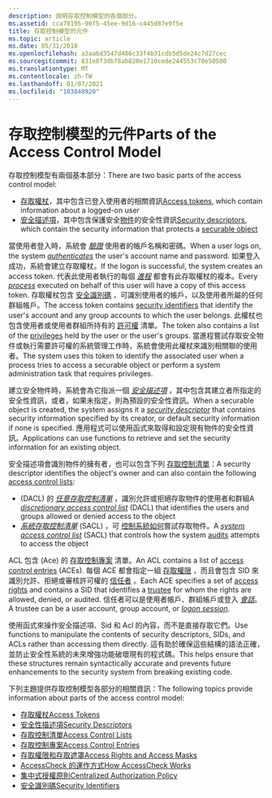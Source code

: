 ```yaml
---
description: 說明存取控制模型的各個部分。
ms.assetid: cca78195-90f5-45ee-9d16-c445d87e9f5e
title: 存取控制模型的元件
ms.topic: article
ms.date: 05/31/2018
ms.openlocfilehash: a3aa6d3547d486c33f4b31cdb5d5de24c7d27cec
ms.sourcegitcommit: 831e8f3db78ab820e1710cede244553c70e50500
ms.translationtype: MT
ms.contentlocale: zh-TW
ms.lasthandoff: 01/07/2021
ms.locfileid: "103848920"
---
```

# <a name="parts-of-the-access-control-model"></a><span data-ttu-id="03163-103">存取控制模型的元件</span><span class="sxs-lookup"><span data-stu-id="03163-103">Parts of the Access Control Model</span></span>

<span data-ttu-id="03163-104">存取控制模型有兩個基本部分：</span><span class="sxs-lookup"><span data-stu-id="03163-104">There are two basic parts of the access control model:</span></span>

-   <span data-ttu-id="03163-105">[存取權杖](access-tokens.md)，其中包含已登入使用者的相關資訊</span><span class="sxs-lookup"><span data-stu-id="03163-105">[Access tokens](access-tokens.md), which contain information about a logged-on user</span></span>
-   <span data-ttu-id="03163-106">[安全描述項](security-descriptors.md)，其中包含保護安全[物件](securable-objects.md)的安全性資訊</span><span class="sxs-lookup"><span data-stu-id="03163-106">[Security descriptors](security-descriptors.md), which contain the security information that protects a [securable object](securable-objects.md)</span></span>

<span data-ttu-id="03163-107">當使用者登入時，系統會 [*驗證*](/windows/desktop/SecGloss/a-gly) 使用者的帳戶名稱和密碼。</span><span class="sxs-lookup"><span data-stu-id="03163-107">When a user logs on, the system [*authenticates*](/windows/desktop/SecGloss/a-gly) the user's account name and password.</span></span> <span data-ttu-id="03163-108">如果登入成功，系統會建立存取權杖。</span><span class="sxs-lookup"><span data-stu-id="03163-108">If the logon is successful, the system creates an access token.</span></span> <span data-ttu-id="03163-109">代表此使用者執行的每個 [*進程*](/windows/desktop/SecGloss/p-gly) 都會有此存取權杖的複本。</span><span class="sxs-lookup"><span data-stu-id="03163-109">Every [*process*](/windows/desktop/SecGloss/p-gly) executed on behalf of this user will have a copy of this access token.</span></span> <span data-ttu-id="03163-110">存取權杖包含 [安全識別碼](security-identifiers.md) ，可識別使用者的帳戶，以及使用者所屬的任何群組帳戶。</span><span class="sxs-lookup"><span data-stu-id="03163-110">The access token contains [security identifiers](security-identifiers.md) that identify the user's account and any group accounts to which the user belongs.</span></span> <span data-ttu-id="03163-111">此權杖也包含使用者或使用者群組所持有的 [許可權](privileges.md) 清單。</span><span class="sxs-lookup"><span data-stu-id="03163-111">The token also contains a list of the [privileges](privileges.md) held by the user or the user's groups.</span></span> <span data-ttu-id="03163-112">當進程嘗試存取安全物件或執行需要許可權的系統管理工作時，系統會使用此權杖來識別相關聯的使用者。</span><span class="sxs-lookup"><span data-stu-id="03163-112">The system uses this token to identify the associated user when a process tries to access a securable object or perform a system administration task that requires privileges.</span></span>

<span data-ttu-id="03163-113">建立安全物件時，系統會為它指派一個 [*安全描述項*](/windows/desktop/SecGloss/s-gly) ，其中包含其建立者所指定的安全性資訊，或者，如果未指定，則為預設的安全性資訊。</span><span class="sxs-lookup"><span data-stu-id="03163-113">When a securable object is created, the system assigns it a [*security descriptor*](/windows/desktop/SecGloss/s-gly) that contains security information specified by its creator, or default security information if none is specified.</span></span> <span data-ttu-id="03163-114">應用程式可以使用函式來取得和設定現有物件的安全性資訊。</span><span class="sxs-lookup"><span data-stu-id="03163-114">Applications can use functions to retrieve and set the security information for an existing object.</span></span>

<span data-ttu-id="03163-115">安全描述項會識別物件的擁有者，也可以包含下列 [存取控制清單](access-control-lists.md)：</span><span class="sxs-lookup"><span data-stu-id="03163-115">A security descriptor identifies the object's owner and can also contain the following [access control lists](access-control-lists.md):</span></span>

-   <span data-ttu-id="03163-116"> (DACL) 的 [*任意存取控制清單*](/windows/desktop/SecGloss/d-gly) ，識別允許或拒絕存取物件的使用者和群組</span><span class="sxs-lookup"><span data-stu-id="03163-116">A [*discretionary access control list*](/windows/desktop/SecGloss/d-gly) (DACL) that identifies the users and groups allowed or denied access to the object</span></span>
-   <span data-ttu-id="03163-117">[*系統存取控制清單*](/windows/desktop/SecGloss/s-gly) (SACL) ，可 [控制系統如何](audit-generation.md)嘗試存取物件。</span><span class="sxs-lookup"><span data-stu-id="03163-117">A [*system access control list*](/windows/desktop/SecGloss/s-gly) (SACL) that controls how the system [audits](audit-generation.md) attempts to access the object</span></span>

<span data-ttu-id="03163-118">ACL 包含 (Ace) 的 [存取控制專案](access-control-entries.md) 清單。</span><span class="sxs-lookup"><span data-stu-id="03163-118">An ACL contains a list of [access control entries](access-control-entries.md) (ACEs).</span></span> <span data-ttu-id="03163-119">每個 ACE 都會指定一組 [存取權限](access-rights-and-access-masks.md) ，而且會包含 SID 來識別允許、拒絕或審核許可權的 [信任者](trustees.md) 。</span><span class="sxs-lookup"><span data-stu-id="03163-119">Each ACE specifies a set of [access rights](access-rights-and-access-masks.md) and contains a SID that identifies a [trustee](trustees.md) for whom the rights are allowed, denied, or audited.</span></span> <span data-ttu-id="03163-120">信任者可以是使用者帳戶、群組帳戶或登入 [*會話*](/windows/desktop/SecGloss/l-gly)。</span><span class="sxs-lookup"><span data-stu-id="03163-120">A trustee can be a user account, group account, or [*logon session*](/windows/desktop/SecGloss/l-gly).</span></span>

<span data-ttu-id="03163-121">使用函式來操作安全描述項、Sid 和 Acl 的內容，而不是直接存取它們。</span><span class="sxs-lookup"><span data-stu-id="03163-121">Use functions to manipulate the contents of security descriptors, SIDs, and ACLs rather than accessing them directly.</span></span> <span data-ttu-id="03163-122">這有助於確保這些結構的語法正確，並防止安全性系統的未來增強功能破壞現有的程式碼。</span><span class="sxs-lookup"><span data-stu-id="03163-122">This helps ensure that these structures remain syntactically accurate and prevents future enhancements to the security system from breaking existing code.</span></span>

<span data-ttu-id="03163-123">下列主題提供存取控制模型各部分的相關資訊：</span><span class="sxs-lookup"><span data-stu-id="03163-123">The following topics provide information about parts of the access control model:</span></span>

-   [<span data-ttu-id="03163-124">存取權杖</span><span class="sxs-lookup"><span data-stu-id="03163-124">Access Tokens</span></span>](access-tokens.md)
-   [<span data-ttu-id="03163-125">安全性描述項</span><span class="sxs-lookup"><span data-stu-id="03163-125">Security Descriptors</span></span>](security-descriptors.md)
-   [<span data-ttu-id="03163-126">存取控制清單</span><span class="sxs-lookup"><span data-stu-id="03163-126">Access Control Lists</span></span>](access-control-lists.md)
-   [<span data-ttu-id="03163-127">存取控制專案</span><span class="sxs-lookup"><span data-stu-id="03163-127">Access Control Entries</span></span>](access-control-entries.md)
-   [<span data-ttu-id="03163-128">存取權限和存取遮罩</span><span class="sxs-lookup"><span data-stu-id="03163-128">Access Rights and Access Masks</span></span>](access-rights-and-access-masks.md)
-   [<span data-ttu-id="03163-129">AccessCheck 的運作方式</span><span class="sxs-lookup"><span data-stu-id="03163-129">How AccessCheck Works</span></span>](how-dacls-control-access-to-an-object.md)
-   [<span data-ttu-id="03163-130">集中式授權原則</span><span class="sxs-lookup"><span data-stu-id="03163-130">Centralized Authorization Policy</span></span>](centralized-authorization-policy.md)
-   [<span data-ttu-id="03163-131">安全識別碼</span><span class="sxs-lookup"><span data-stu-id="03163-131">Security Identifiers</span></span>](security-identifiers.md)

 

 
